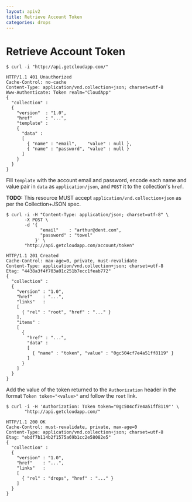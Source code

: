 ```yaml
---
layout: apiv2
title: Retrieve Account Token
categories: drops
---
```


# Retrieve Account Token

    $ curl -i "http://api.getcloudapp.com/"

    HTTP/1.1 401 Unauthorized
    Cache-Control: no-cache
    Content-Type: application/vnd.collection+json; charset=utf-8
    Www-Authenticate: Token realm="CloudApp"
    {
      "collection" :
      {
        "version"  : "1.0",
        "href"     : "...",
        "template" :
        {
          "data" :
          [
            { "name" : "email",    "value" : null },
            { "name" : "password", "value" : null }
          ]
        }
      }
    }

Fill `template` with the account email and password, encode each name and value
pair in `data` as `application/json`, and `POST` it to the collection's `href`.

**TODO:** This resource MUST accept `application/vnd.collection+json` as per the
Collection+JSON spec.

    $ curl -i -H "Content-Type: application/json; charset=utf-8" \
           -X POST \
           -d '{
                 "email"    : "arthur@dent.com",
                 "password" : "towel"
               }' \
           "http://api.getcloudapp.com/account/token"

    HTTP/1.1 201 Created
    Cache-Control: max-age=0, private, must-revalidate
    Content-Type: application/vnd.collection+json; charset=utf-8
    Etag: "4438a3f4f703a01c251b7ecc1feab772"
    {
      "collection" :
      {
        "version" : "1.0",
        "href"    : "...",
        "links"   :
        [
          { "rel" : "root", "href" : "..." }
        ],
        "items" :
        [
          {
            "href" : "...",
            "data" :
            [
              { "name" : "token", "value" : "0gc504cf7e4a51ff8119" }
            ]
          }
        ]
      }
    }

Add the value of the token returned to the `Authorization` header in the format
`Token token="<value>"` and follow the `root` link.

    $ curl -i -H 'Authorization: Token token="0gc504cf7e4a51ff8119"' \
           "http://api.getcloudapp.com/"

    HTTP/1.1 200 OK
    Cache-Control: must-revalidate, private, max-age=0
    Content-Type: application/vnd.collection+json; charset=utf-8
    Etag: "ebdf7b114b2f1575a69b1cc2e58082e5"
    {
      "collection" :
      {
        "version" : "1.0",
        "href"    : "...",
        "links"   :
        [
          { "rel" : "drops", "href" : "..." }
        ]
      }
    }
